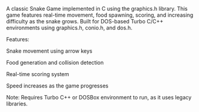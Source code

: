 A classic Snake Game implemented in C using the graphics.h library. This game features real-time movement, food spawning, scoring, and increasing difficulty as the snake grows. Built for DOS-based Turbo C/C++ environments using graphics.h, conio.h, and dos.h.

Features:

Snake movement using arrow keys

Food generation and collision detection

Real-time scoring system

Speed increases as the game progresses

Note: Requires Turbo C++ or DOSBox environment to run, as it uses legacy libraries.
